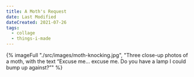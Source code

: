 ```yaml
---
title: A Moth's Request
date: Last Modified
dateCreated: 2021-07-26
tags:
  - collage
  - things-i-made
---
```

{% imageFull "./src/images/moth-knocking.jpg", "Three close-up photos of a moth, with the text “Excuse me... excuse me. Do you have a lamp I could bump up against?”" %}
